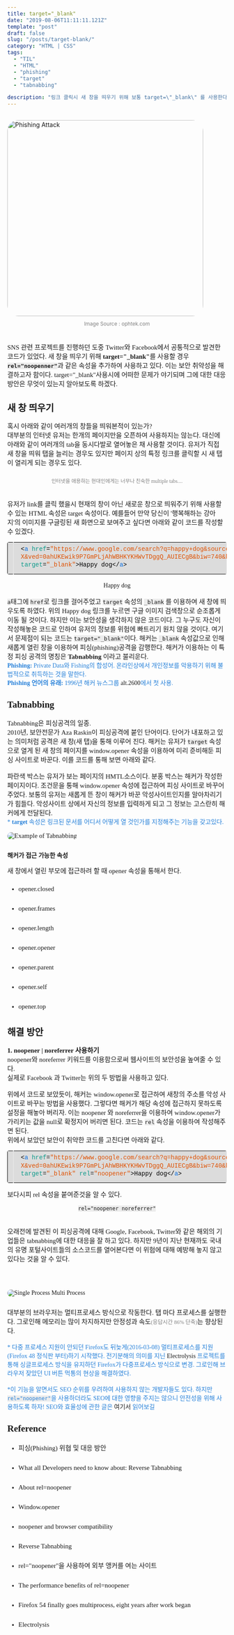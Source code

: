 ```yaml
---
title: target="_blank"
date: "2019-08-06T11:11:11.121Z"
template: "post"
draft: false
slug: "/posts/target-blank/"
category: "HTML | CSS"
tags:
  - "TIL"
  - "HTML"
  - "phishing"
  - "target"
  - "tabnabbing"

description: "링크 클릭시 새 창을 띄우기 위해 보통 target=\"_blank\" 를 사용한다. 하지만 이는 보안상 문제가 될 수 있기에 안전한 대응방법을 알아보도록 하겠다."
---
```

<head>
<style>
  code {
    background-color: #ececec
  }
  p {
    font-size: 15px;
  }
  tr{
    text-align: right;
  }
  sub{
    font-size: 14px;
    vertical-align: middle;
    padding: 0px;
    color: #2680d9;
  }
  li{
    margin: 20px 0px;
    /* list-style: none; */
  }
  strong{
    font-size: 18px;
    vertical-align: middle;
  }
  small{
    color: #808080;
  }
  #rcorners {
    border-radius: 25px;
    border: 2px solid #dd4ecf;
    padding: 20px; 
    width: 200px;
    height: 150px;  
  }
  .rdimg {
    border-radius: 25px;
  }
  img{
    margin-bottom: 10px;
  }
  ol, ul{
    line-height: 25px;
    font-size: 15px;
  }
  .alignR{
    text-align: left;
  }
  table{
    font-size: 16px;
  }
  table {
    width: 100%;
  }
  td, th{
    border: 1px solid black;
    text-align: left;
    text-indent: 10px;
    font-size: 14px;
  }
  tr:first-child{
    background-color: #DCDCDC;
  }
  center {
    line-height: 1.5;
  }
  a { 
    text-decoration: none;
  }
</style>
<link href="https://fonts.googleapis.com/css?family=Sunflower:300&display=swap" rel="stylesheet">
<body>
  <img src="/media/phishing.jpg" alt="Phishing Attack" class=rdimg width="450" vspace= "15">
  <small><center>Image Source : ophtek.com</center></small><br>
  <div style="font-family:Sunflower;">
  <p>
    SNS 관련 프로젝트를 진행하던 도중 Twitter와 Facebook에서 공통적으로 발견한 코드가 있었다. 새 창을 띄우기 위해 <b>target="_blank"</b>를 사용할 경우 <b><code>rel="noopenner"</code></b>과 같은 속성을 추가하여 사용하고 있다. 이는 보안 취약성을 해결하고자 함이다. target="_blank"사용시에 어떠한 문제가 야기되며 그에 대한 대응방안은 무엇이 있는지 알아보도록 하겠다.
  </p>
  <h2>새 창 띄우기</h2>
  <p>혹시 아래와 같이 여러개의 창들을 띄워본적이 있는가? <br>
  대부분의 인터넷 유저는 한개의 페이지만을 오픈하여 사용하지는 않는다. 대신에 아래와 같이 여러개의 tab을 동시다발로 열어놓은 채 사용할 것이다. 유저가 직접 새 창을 띄워 탭을 늘리는 경우도 있지만 페이지 상의 특정 링크를 클릭할 시 새 탭이 열리게 되는 경우도 있다.</p>
  <img src="/media/multiTab.png"  alt="" class="rdimg">
  <small><center>인터넷을 애용하는 현대인에게는 너무나 친숙한 multiple tabs....</center></small><br>
  <p>
    <!--여기다 글을 써줄 것-->
    유저가 link를 클릭 했을시 현재의 창이 아닌 새로운 창으로 띄워주기 위해 사용할 수 있는 HTML 속성은 target 속성이다. 예를들어 만약 당신이 '행복해하는 강아지'의 이미지를 구글링된 새 화면으로 보여주고 싶다면 아래와 같이 코드를 작성할 수 있겠다.
    <div class="colorscripter-code" style="color:#010101;font-family:Consolas, 'Liberation Mono', Menlo, Courier, monospace !important; position:relative !important;overflow:auto"><table class="colorscripter-code-table" style="margin:0;padding:0;border:none;background-color:#fafafa;border-radius:4px;" cellspacing="0" cellpadding="0"><tr><td style="padding:6px;border-right:2px solid #e5e5e5"><div style="margin:0;padding:0;word-break:normal;text-align:right;color:#666;font-family:Consolas, 'Liberation Mono', Menlo, Courier, monospace !important;line-height:130%"><div style="line-height:130%"></div><div style="line-height:130%"></div><div style="line-height:130%"></div><div style="line-height:130%"></div></div></td><td style="padding:6px 0;text-align:left"><div style="margin:0;padding:0;color:#010101;font-family:Consolas, 'Liberation Mono', Menlo, Courier, monospace !important;line-height:130%"><div style="padding:0 6px; white-space:pre; line-height:130%"><span style="color:#010101">&lt;</span><span style="color:#066de2">a</span>&nbsp;<span style="color:#0a9989">href</span>=<span style="color:#df5000">"https://www.google.com/search?q=happy+dog&amp;source=lnms&amp;tbm=isch&amp;sa=</span></div><div style="padding:0 6px; white-space:pre; line-height:130%"><span style="color:#df5000">X&amp;ved=0ahUKEwik9P7GmPLjAhWBHKYKHWvTDggQ_AUIECgB&amp;biw=740&amp;bih=665#imgrc=_"</span><span style="color:#0a9989"></span>&nbsp;<span style="color:#0a9989"></span></div><div style="padding:0 6px; white-space:pre; line-height:130%"><span style="color:#0a9989">target</span>=<span style="color:#df5000">"_blank"</span><span style="color:#0a9989"></span><span style="color:#010101">&gt;</span>Happy&nbsp;dog<span style="color:#010101">&lt;</span><span style="color:#010101">/</span><span style="color:#066de2">a</span><span style="color:#010101">&gt;</span></div><div style="padding:0 6px; white-space:pre; line-height:130%">&nbsp;</div></div><div style="text-align:right;margin-top:-13px;margin-right:5px;font-size:9px;font-style:italic"></td></tr></table></div>
  </p>
  <center><a href="https://www.google.com/search?q=happy+dog&source=lnms&tbm=isch&sa=X&ved=0ahUKEwik9P7GmPLjAhWBHKYKHWvTDggQ_AUIECgB&biw=740&bih=665#imgrc=_" 
target="_blank">Happy dog</a></center>
  <p>
    <code>a</code>태그에 <code>href</code>로 링크를 걸어주었고 <code>target</code> 속성의 <code>_blank</code> 를 이용하여 새 창에 띄우도록 하였다. 위의 Happy dog 링크를 누르면 구글 이미지 검색창으로 순조롭게 이동 될 것이다. 하지만 이는 보안성을 생각하지 않은 코드이다. 그 누구도 자신이 작성해놓은 코드로 인하여 유저의 정보를 위험에 빠트리기 원치 않을 것이다. 여기서 문제점이 되는 코드는 <code>target="_blank"</code>이다. 해커는 <code>_blank</code> 속성값으로 인해 새롭게 열린 창을 이용하여 피싱(phishing)공격을 감행한다. 해커가 이용하는 이 특정 피싱 공격의 명칭은 <b>Tabnabbing</b> 이라고 불리운다.<br>
    <sub><b>Phishing:</b> Private Data와 Fishing의 합성어. 온라인상에서 개인정보를 악용하기 위해 불법적으로 취득하는 것을 말한다.<br>
    <b>Phishing 언어의 유래: </b>1996년 해커 뉴스그룹 <a href="https://www.2600.com/" target="_blank" rel="noopener">alt.2600</a>에서 첫 사용. </sub>   
  </p>
  <h2>Tabnabbing</h2>
  <p>
    <!-- nab 이라는 단어가 의미하듯이 해커는 tab을 통해---를 가져간다.  -->
    Tabnabbing은 피싱공격의 일종. <br>
    2010년, 보안전문가 Aza Raskin이 피싱공격에 붙인 단어이다. 단어가 내포하고 있는 의미처럼 공격은 새 창(새 탭)을 통해 이루어 진다.
    해커는 유저가 <code>target</code> 속성으로 열게 된 새 창의 페이지를 window.opener 속성을 이용하여 미리 준비해둔 피싱 사이트로 바꾼다. 이를 코드를 통해 보면 아래와 같다. <br><br>
    파란색 박스는 유저가 보는 페이지의 HMTL소스이다. 분홍 박스는 해커가 작성한 페이지이다. 조건문을 통해 window.opener 속성에 접근하여 피싱 사이트로 바꾸어 주었다. 보통의 유저는 새롭게 뜬 창이 해커가 바꾼 악성사이트인지를 알아차리기가 힘들다. 악성사이트 상에서 자신의 정보를 입력하게 되고 그 정보는 고스란히 해커에게 전달된다.<br>
    <sub>* <b>target</b> 속성은 링크된 문서를 어디서 어떻게 열 것인가를 지정해주는 기능을 갖고있다.</sub>
    <img src="/media/tabnabEg.png" alt="Example of Tabnabbing" class="rdimg" vspace= "15">
  </p>
  <b>해커가 접근 가능한 속성</b><br>
  <p>
    새 창에서 열린 부모에 접근하려 할 때 opener 속성을 통해서 한다.
    <ul>
      <li>opener.closed</li>
      <li>opener.frames</li>
      <li>opener.length</li>
      <li>opener.opener</li>
      <li>opener.parent</li>
      <li>opener.self</li>
      <li>opener.top</li>
    </ul>
  </p>
  <h2>해결 방안</h2>
  <p>
    <b>1. noopener | noreferrer 사용하기</b><br>
    noopener와 noreferrer 키워드를 이용함으로써 웹사이트의 보안성을 높여줄 수 있다.<br> 
    실제로 Facebook 과 Twitter는 위의 두 방법을 사용하고 있다.<br><br>
    위에서 코드로 보았듯이, 해커는 window.opener로 접근하여 새창의 주소를 악성 사이트로 바꾸는 방법을 사용했다. 그렇다면 해커가 해당 속성에 접근하지 못하도록 설정을 해놓아 버리자. 이는 noopener 와 noreferrer을 이용하여 window.opener가 가리키는 값을 null로 확정지어 버리면 된다. 코드는 <code>rel</code> 속성을 이용하여 작성해주면 된다.
    <br>
    위에서 보았던 보안이 취약한 코드를 고친다면 아래와 같다.
  </p>
  <div class="colorscripter-code" style="color:#010101;font-family:Consolas, 'Liberation Mono', Menlo, Courier, monospace !important; position:relative !important;overflow:auto"><table class="colorscripter-code-table" style="margin:0;padding:0;border:none;background-color:#fafafa;border-radius:4px;" cellspacing="0" cellpadding="0"><tr><td style="padding:6px;border-right:2px solid #e5e5e5"><div style="margin:0;padding:0;word-break:normal;text-align:right;color:#666;font-family:Consolas, 'Liberation Mono', Menlo, Courier, monospace !important;line-height:130%"><div style="line-height:130%"></div><div style="line-height:130%"></div><div style="line-height:130%"></div><div style="line-height:130%"></div></div></td><td style="padding:6px 0;text-align:left"><div style="margin:0;padding:0;color:#010101;font-family:Consolas, 'Liberation Mono', Menlo, Courier, monospace !important;line-height:130%"><div style="padding:0 6px; white-space:pre; line-height:130%"><span style="color:#010101">&lt;</span><span style="color:#066de2">a</span>&nbsp;<span style="color:#0a9989">href</span>=<span style="color:#df5000">"https://www.google.com/search?q=happy+dog&amp;source=lnms&amp;tbm=isch&amp;sa=</span></div><div style="padding:0 6px; white-space:pre; line-height:130%"><span style="color:#df5000">X&amp;ved=0ahUKEwik9P7GmPLjAhWBHKYKHWvTDggQ_AUIECgB&amp;biw=740&amp;bih=665#imgrc=_"</span><span style="color:#0a9989"></span>&nbsp;<span style="color:#0a9989"></span></div><div style="padding:0 6px; white-space:pre; line-height:130%"><span style="color:#0a9989">target</span>=<span style="color:#df5000">"_blank"</span><span style="color:#0a9989"></span>&nbsp;<span style="color:#0a9989">rel</span>=<span style="color:#df5000">"noopener"</span><span style="color:#0a9989"></span><span style="color:#010101">&gt;</span>Happy&nbsp;dog<span style="color:#010101">&lt;</span><span style="color:#010101">/</span><span style="color:#066de2">a</span><span style="color:#010101">&gt;</span></div><div style="padding:0 6px; white-space:pre; line-height:130%">&nbsp;</div></div><div style="text-align:right;margin-top:-13px;margin-right:5px;font-size:9px;font-style:italic"><a href="http://colorscripter.com/info#e" target="_blank" style="color:#e5e5e5text-decoration:none"></a></div></td><td style="vertical-align:bottom;padding:0 2px 4px 0"><a href="http://colorscripter.com/info#e" target="_blank" style="text-decoration:none;color:white"><span style="font-size:9px;word-break:normal;background-color:#e5e5e5;color:white;border-radius:10px;padding:1px"></span></a></td></tr></table></div>
  <p>
    보다시피 rel 속성을 붙여준것을 알 수 있다. 
  </p>
      <center><code>rel="noopener noreferrer"</code></center><br>
  <p>
    오래전에 발견된 이 피싱공격에 대해 Google, Facebook, Twitter와 같은 해외의 기업들은 tabnabbing에 대한 대응을 잘 하고 있다. 하지만 9년이 지난 현재까도 국내의 유명 포털사이트들의 소스코드를 열어본다면 이 위험에 대해 예방해 놓지 않고 있다는 것을 알 수 있다.
  </p><br>
    <img src="/media/singleNmultiProcess.png" alt="Single Process Multi Process" class="rdimg" vspace= "30">
  <p>
    대부분의 브라우저는 멀티프로세스 방식으로 작동한다. 탭 마다 프로세스를 실행한다. 그로인해 메모리는 많이 차지하지만 안정성과 속도<small>(응답시간 86% 단축)</small>는 향상된다. <br>
    <br>
    <sub>* 다중 프로세스 지원이 안되던 Firefox도 뒤늦게(2016-03-08) 멀티프로세스를 지원(Firefox 48 정식판 부터)하기 시작했다. 전기분해의 의미를 지닌 <a href="https://wiki.mozilla.org/Electrolysis" target="_blank" rel="noopener noreferrer">Electrolysis</a> 프로젝트를 통해 싱글프로세스 방식을 유지하던 Firefox가 다중프로세스 방식으로 변경. 그로인해 브라우저 잦았던 UI 버튼 먹통의 현상을 해결하였다.</sub><br>
    <br>
    <!-- rel="noopener" 의 속성은 새 페이지에서 열린 
    rel=”noopener” attribute protects the new page to be accessed by the window.opener property and make sure it runs in a separate process.
    rel=”noreferrer” attribute has a similar quality, but it also prevents passing on the referrer information to the new page. -->
    <sub> *이 기능을 알면서도 SEO 순위를 우려하여 사용하지 않는 개발자들도 있다. 하지만  <code>rel="noopener"</code>을 사용하더라도 SEO에 대한 영향을 주지는 않으니 안전성을 위해 사용하도록 하자! SEO와 효율성에 관한 글은 <a href="https://searchenginelaws.com/seo/what-is-rel-noopener-noreferrer-tag/" target="_blank" rel="noopener noreferrel">여기서</a> 읽어보길</sub>
  </p>
  <!-- <p>
    그렇다면 이번에는 브라우저 콘솔창에서 rel 속성을 사용한것과 그렇지 않았을때의 차이점을 비교해보도록 하자. 
  </p> -->
  <h2>Reference</h2>
  <p>
    <ul>
      <li> <a href="http://www.itfind.or.kr/WZIN/jugidong/1237/123701.htm" target="_blank" rel="noopener">피싱(Phishing) 위협 및 대응 방안</a></li>
      <li><a href="https://techblog.topdesk.com/security/developers-need-know-reverse-tabnabbing/" target="_blank" rel="noopener">What all Developers need to know about: Reverse Tabnabbing</a></li>
      <li><a href="https://mathiasbynens.github.io/rel-noopener/" target="_blank" rel="noopener">About rel=noopener</a></li>
      <li><a href="https://developer.mozilla.org/ko/docs/Web/API/Window/opener" target="_blank" rel="noopener">Window.opener</a></li>
      <li><a href="https://caniuse.com/#feat=rel-noopener" target="_blank" rel="noopener">noopener and browser compatibility</a></li>
      <li><a href="" target="_blank" rel="noopener noreferrer">Reverse Tabnabbing</a></li>
      <li><a href="https://developers.google.com/web/tools/lighthouse/audits/noopener?hl=ko" target="_blank" rel="noopener noreferrer">rel="noopener"을 사용하여 외부 앵커를 여는 사이트</li>
      <li><a href="https://jakearchibald.com/2016/performance-benefits-of-rel-noopener/" target="_blank" rel="noopener noreferrer">The performance benefits of rel=noopener</a></li>
      <li><a href="https://arstechnica.com/information-technology/2017/06/firefox-multiple-content-processes/" target="_blank" rel="noopener noreferrer">Firefox 54 finally goes multiprocess, eight years after work began</a></li>
      <li><a href="https://wiki.mozilla.org/Electrolysis" target="_blank" rel="noopener noreferrer">Electrolysis<a></li>
    </ul>
  </p>
</body>